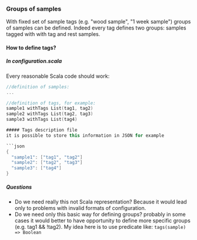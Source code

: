 ### Groups of samples
With fixed set of sample tags (e.g. "wood sample", "1 week sample") groups of samples can be defined.
Indeed every tag defines two groups: samples tagged with with tag and rest samples.

#### How to define tags?

##### In configuration.scala
Every reasonable Scala code should work:

```Scala
//definition of samples:
...

//definition of tags, for example:
sample1 withTags List(tag1, tag2)
sample2 withTags List(tag2, tag3)
sample3 withTags List(tag4)

##### Tags description file
it is possible to store this information in JSON for example

```json
{
  "sample1": ["tag1", "tag2"]
  "sample2": ["tag2", "tag3"]
  "sample3": ["tag4"]
}
```

##### Questions

* Do we need really this not Scala representation? Because it would lead only to problems with invalid formats of configuration.
* Do we need only this basic way for defining groups? probably in some cases it would better 
to have opportunity to define more specific groups (e.g. tag1 && !tag2). My idea here is to use predicate like: ```tags(sample) => Boolean```
